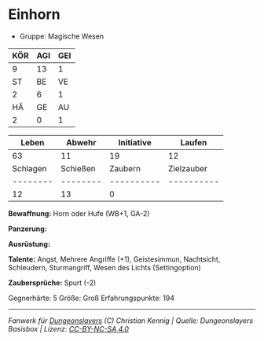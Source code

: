 # Einhorn  
- Gruppe: Magische Wesen  

| KÖR | AGI | GEI |  
| --- | --- | --- |  
| 9   | 13  | 1   |
| ST  | BE  | VE  |  
| 2   | 6   | 1   |
| HÄ  | GE  | AU  |  
| 2   | 0   | 1   |


| Leben    | Abwehr   | Initiative | Laufen     |
| -------- | -------- | ---------- | ---------- |
| 63       | 11       | 19         | 12         |
| Schlagen | Schießen | Zaubern    | Zielzauber |
| -------- | -------- | ---------- | ---------- |
| 12       | 13       | 0          |            |

**Bewaffnung:**
Horn oder Hufe (WB+1, GA-2)

**Panzerung:**


**Ausrüstung:**


**Talente:**
Angst, Mehrere Angriffe (+1), Geistesimmun, Nachtsicht, Schleudern, Sturmangriff, Wesen des Lichts (Settingoption)

**Zaubersprüche:**
Spurt (-2)

Gegnerhärte: 5
Größe: Groß
Erfahrungspunkte: 194



___
*Fanwerk für [Dungeonslayers](https://www.dungeonslayers.net/) (C) Christian Kennig | Quelle: Dungeonslayers Basisbox | Lizenz: [CC-BY-NC-SA 4.0](https://creativecommons.org/licenses/by-nc-sa/4.0/deed.de)*